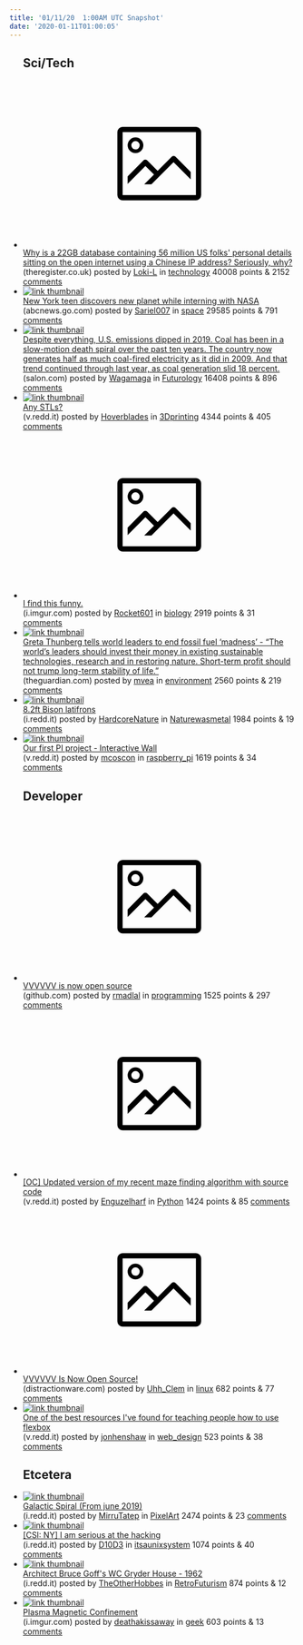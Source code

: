 ```yaml
---
title: '01/11/20  1:00AM UTC Snapshot'
date: '2020-01-11T01:00:05'
---
```

<ul>
<h2>Sci/Tech</h2>

<li><a href='https://www.theregister.co.uk/2020/01/09/checkpeoplecom_data_exposed/'><svg version='1.1' viewBox='-34 -14 104 64' preserveAspectRatio='xMidYMid meet' xmlns='http://www.w3.org/2000/svg' xmlns:xlink='http://www.w3.org/1999/xlink'>
    <title>link thumbnail</title>
    <path d='M32,4H4A2,2,0,0,0,2,6V30a2,2,0,0,0,2,2H32a2,2,0,0,0,2-2V6A2,2,0,0,0,32,4ZM4,30V6H32V30Z'></path>
    <path d='M8.92,14a3,3,0,1,0-3-3A3,3,0,0,0,8.92,14Zm0-4.6A1.6,1.6,0,1,1,7.33,11,1.6,1.6,0,0,1,8.92,9.41Z'></path>
    <path d='M22.78,15.37l-5.4,5.4-4-4a1,1,0,0,0-1.41,0L5.92,22.9v2.83l6.79-6.79L16,22.18l-3.75,3.75H15l8.45-8.45L30,24V21.18l-5.81-5.81A1,1,0,0,0,22.78,15.37Z'></path>
    </svg></a><div><div class='linkTitle'><a href='https://www.theregister.co.uk/2020/01/09/checkpeoplecom_data_exposed/'>Why is a 22GB database containing 56 million US folks' personal details sitting on the open internet using a Chinese IP address? Seriously, why?</a></div>(theregister.co.uk) posted by <a href='https://www.reddit.com/user/Loki-L'>Loki-L</a> in <a href='https://www.reddit.com/r/technology'>technology</a> 40008 points & 2152 <a href='https://www.reddit.com/r/technology/comments/empg3a/why_is_a_22gb_database_containing_56_million_us/'>comments</a></div></li>

<li><a href='https://abcnews.go.com/US/york-teen-discovers-planet-interning-nasa/story?id=68169897'><img src='https://a.thumbs.redditmedia.com/I_ZBwuBIsEbFthQmz12_yqmYWyIDwPOHUMZEZ7Xtcd4.jpg' alt='link thumbnail'></a><div><div class='linkTitle'><a href='https://abcnews.go.com/US/york-teen-discovers-planet-interning-nasa/story?id=68169897'>New York teen discovers new planet while interning with NASA</a></div>(abcnews.go.com) posted by <a href='https://www.reddit.com/user/Sariel007'>Sariel007</a> in <a href='https://www.reddit.com/r/space'>space</a> 29585 points & 791 <a href='https://www.reddit.com/r/space/comments/emrnuw/new_york_teen_discovers_new_planet_while/'>comments</a></div></li>

<li><a href='https://www.salon.com/2020/01/10/despite-everything-u-s-emissions-dipped-in-2019_partner/'><img src='https://a.thumbs.redditmedia.com/DzhTpo12bfFbbzGbquZUKIqZU6L24osG6v8jh_Y8c64.jpg' alt='link thumbnail'></a><div><div class='linkTitle'><a href='https://www.salon.com/2020/01/10/despite-everything-u-s-emissions-dipped-in-2019_partner/'>Despite everything, U.S. emissions dipped in 2019. Coal has been in a slow-motion death spiral over the past ten years. The country now generates half as much coal-fired electricity as it did in 2009. And that trend continued through last year, as coal generation slid 18 percent.</a></div>(salon.com) posted by <a href='https://www.reddit.com/user/Wagamaga'>Wagamaga</a> in <a href='https://www.reddit.com/r/Futurology'>Futurology</a> 16408 points & 896 <a href='https://www.reddit.com/r/Futurology/comments/emp0ze/despite_everything_us_emissions_dipped_in_2019/'>comments</a></div></li>

<li><a href='https://v.redd.it/3osvormcvw941'><img src='https://b.thumbs.redditmedia.com/ECSca5_E5fS1ZQPrpKyHXL7pNuoCiCqPzCHpv9ugXjI.jpg' alt='link thumbnail'></a><div><div class='linkTitle'><a href='https://v.redd.it/3osvormcvw941'>Any STLs?</a></div>(v.redd.it) posted by <a href='https://www.reddit.com/user/Hoverblades'>Hoverblades</a> in <a href='https://www.reddit.com/r/3Dprinting'>3Dprinting</a> 4344 points & 405 <a href='https://www.reddit.com/r/3Dprinting/comments/emrbrd/any_stls/'>comments</a></div></li>

<li><a href='https://i.imgur.com/MAOawjH.jpg'><svg version='1.1' viewBox='-34 -14 104 64' preserveAspectRatio='xMidYMid meet' xmlns='http://www.w3.org/2000/svg' xmlns:xlink='http://www.w3.org/1999/xlink'>
    <title>link thumbnail</title>
    <path d='M32,4H4A2,2,0,0,0,2,6V30a2,2,0,0,0,2,2H32a2,2,0,0,0,2-2V6A2,2,0,0,0,32,4ZM4,30V6H32V30Z'></path>
    <path d='M8.92,14a3,3,0,1,0-3-3A3,3,0,0,0,8.92,14Zm0-4.6A1.6,1.6,0,1,1,7.33,11,1.6,1.6,0,0,1,8.92,9.41Z'></path>
    <path d='M22.78,15.37l-5.4,5.4-4-4a1,1,0,0,0-1.41,0L5.92,22.9v2.83l6.79-6.79L16,22.18l-3.75,3.75H15l8.45-8.45L30,24V21.18l-5.81-5.81A1,1,0,0,0,22.78,15.37Z'></path>
    </svg></a><div><div class='linkTitle'><a href='https://i.imgur.com/MAOawjH.jpg'>I find this funny.</a></div>(i.imgur.com) posted by <a href='https://www.reddit.com/user/Rocket601'>Rocket601</a> in <a href='https://www.reddit.com/r/biology'>biology</a> 2919 points & 31 <a href='https://www.reddit.com/r/biology/comments/emw5dn/i_find_this_funny/'>comments</a></div></li>

<li><a href='https://www.theguardian.com/environment/2020/jan/10/greta-thunberg-tells-world-leaders-to-end-fossil-fuel-madness'><img src='https://b.thumbs.redditmedia.com/I3cq_BPN1jfHkq76fjl3R0uOz1hFzuQsZKBMvyWdM1U.jpg' alt='link thumbnail'></a><div><div class='linkTitle'><a href='https://www.theguardian.com/environment/2020/jan/10/greta-thunberg-tells-world-leaders-to-end-fossil-fuel-madness'>Greta Thunberg tells world leaders to end fossil fuel ‘madness’ - “The world’s leaders should invest their money in existing sustainable technologies, research and in restoring nature. Short-term profit should not trump long-term stability of life.”</a></div>(theguardian.com) posted by <a href='https://www.reddit.com/user/mvea'>mvea</a> in <a href='https://www.reddit.com/r/environment'>environment</a> 2560 points & 219 <a href='https://www.reddit.com/r/environment/comments/emr5wj/greta_thunberg_tells_world_leaders_to_end_fossil/'>comments</a></div></li>

<li><a href='https://i.redd.it/kzfwr9ozly941.jpg'><img src='https://a.thumbs.redditmedia.com/BBHdSnEu5kNUrXx5Qb65nqE-tNPwcpPlrIr-PU4KgP0.jpg' alt='link thumbnail'></a><div><div class='linkTitle'><a href='https://i.redd.it/kzfwr9ozly941.jpg'>8.2ft Bison latifrons</a></div>(i.redd.it) posted by <a href='https://www.reddit.com/user/HardcoreNature'>HardcoreNature</a> in <a href='https://www.reddit.com/r/Naturewasmetal'>Naturewasmetal</a> 1984 points & 19 <a href='https://www.reddit.com/r/Naturewasmetal/comments/emrgft/82ft_bison_latifrons/'>comments</a></div></li>

<li><a href='https://v.redd.it/aexhalynoz941'><img src='https://b.thumbs.redditmedia.com/uMzOdkrDiahJHADMd-ZjNESywnGZaf0P_r0AI19s6wk.jpg' alt='link thumbnail'></a><div><div class='linkTitle'><a href='https://v.redd.it/aexhalynoz941'>Our first PI project - Interactive Wall</a></div>(v.redd.it) posted by <a href='https://www.reddit.com/user/mcoscon'>mcoscon</a> in <a href='https://www.reddit.com/r/raspberry_pi'>raspberry_pi</a> 1619 points & 34 <a href='https://www.reddit.com/r/raspberry_pi/comments/emuhlx/our_first_pi_project_interactive_wall/'>comments</a></div></li>

<h2>Developer</h2>

<li><a href='https://github.com/TerryCavanagh/vvvvvv'><svg version='1.1' viewBox='-34 -14 104 64' preserveAspectRatio='xMidYMid meet' xmlns='http://www.w3.org/2000/svg' xmlns:xlink='http://www.w3.org/1999/xlink'>
    <title>link thumbnail</title>
    <path d='M32,4H4A2,2,0,0,0,2,6V30a2,2,0,0,0,2,2H32a2,2,0,0,0,2-2V6A2,2,0,0,0,32,4ZM4,30V6H32V30Z'></path>
    <path d='M8.92,14a3,3,0,1,0-3-3A3,3,0,0,0,8.92,14Zm0-4.6A1.6,1.6,0,1,1,7.33,11,1.6,1.6,0,0,1,8.92,9.41Z'></path>
    <path d='M22.78,15.37l-5.4,5.4-4-4a1,1,0,0,0-1.41,0L5.92,22.9v2.83l6.79-6.79L16,22.18l-3.75,3.75H15l8.45-8.45L30,24V21.18l-5.81-5.81A1,1,0,0,0,22.78,15.37Z'></path>
    </svg></a><div><div class='linkTitle'><a href='https://github.com/TerryCavanagh/vvvvvv'>VVVVVV is now open source</a></div>(github.com) posted by <a href='https://www.reddit.com/user/rmadlal'>rmadlal</a> in <a href='https://www.reddit.com/r/programming'>programming</a> 1525 points & 297 <a href='https://www.reddit.com/r/programming/comments/emsm0m/vvvvvv_is_now_open_source/'>comments</a></div></li>

<li><a href='https://v.redd.it/585jcli1qx941'><svg version='1.1' viewBox='-34 -14 104 64' preserveAspectRatio='xMidYMid meet' xmlns='http://www.w3.org/2000/svg' xmlns:xlink='http://www.w3.org/1999/xlink'>
    <title>link thumbnail</title>
    <path d='M32,4H4A2,2,0,0,0,2,6V30a2,2,0,0,0,2,2H32a2,2,0,0,0,2-2V6A2,2,0,0,0,32,4ZM4,30V6H32V30Z'></path>
    <path d='M8.92,14a3,3,0,1,0-3-3A3,3,0,0,0,8.92,14Zm0-4.6A1.6,1.6,0,1,1,7.33,11,1.6,1.6,0,0,1,8.92,9.41Z'></path>
    <path d='M22.78,15.37l-5.4,5.4-4-4a1,1,0,0,0-1.41,0L5.92,22.9v2.83l6.79-6.79L16,22.18l-3.75,3.75H15l8.45-8.45L30,24V21.18l-5.81-5.81A1,1,0,0,0,22.78,15.37Z'></path>
    </svg></a><div><div class='linkTitle'><a href='https://v.redd.it/585jcli1qx941'>[OC] Updated version of my recent maze finding algorithm with source code</a></div>(v.redd.it) posted by <a href='https://www.reddit.com/user/Enguzelharf'>Enguzelharf</a> in <a href='https://www.reddit.com/r/Python'>Python</a> 1424 points & 85 <a href='https://www.reddit.com/r/Python/comments/empp5x/oc_updated_version_of_my_recent_maze_finding/'>comments</a></div></li>

<li><a href='http://distractionware.com/blog/2020/01/vvvvvv-is-now-open-source/'><svg version='1.1' viewBox='-34 -14 104 64' preserveAspectRatio='xMidYMid meet' xmlns='http://www.w3.org/2000/svg' xmlns:xlink='http://www.w3.org/1999/xlink'>
    <title>link thumbnail</title>
    <path d='M32,4H4A2,2,0,0,0,2,6V30a2,2,0,0,0,2,2H32a2,2,0,0,0,2-2V6A2,2,0,0,0,32,4ZM4,30V6H32V30Z'></path>
    <path d='M8.92,14a3,3,0,1,0-3-3A3,3,0,0,0,8.92,14Zm0-4.6A1.6,1.6,0,1,1,7.33,11,1.6,1.6,0,0,1,8.92,9.41Z'></path>
    <path d='M22.78,15.37l-5.4,5.4-4-4a1,1,0,0,0-1.41,0L5.92,22.9v2.83l6.79-6.79L16,22.18l-3.75,3.75H15l8.45-8.45L30,24V21.18l-5.81-5.81A1,1,0,0,0,22.78,15.37Z'></path>
    </svg></a><div><div class='linkTitle'><a href='http://distractionware.com/blog/2020/01/vvvvvv-is-now-open-source/'>VVVVVV Is Now Open Source!</a></div>(distractionware.com) posted by <a href='https://www.reddit.com/user/Uhh_Clem'>Uhh_Clem</a> in <a href='https://www.reddit.com/r/linux'>linux</a> 682 points & 77 <a href='https://www.reddit.com/r/linux/comments/emsi0u/vvvvvv_is_now_open_source/'>comments</a></div></li>

<li><a href='https://v.redd.it/zjh3gab7wy941'><img src='https://a.thumbs.redditmedia.com/zyshylMwIOisaAdi_UZOIWF4TlDEtk5H2s7dnLM5tD0.jpg' alt='link thumbnail'></a><div><div class='linkTitle'><a href='https://v.redd.it/zjh3gab7wy941'>One of the best resources I've found for teaching people how to use flexbox</a></div>(v.redd.it) posted by <a href='https://www.reddit.com/user/jonhenshaw'>jonhenshaw</a> in <a href='https://www.reddit.com/r/web_design'>web_design</a> 523 points & 38 <a href='https://www.reddit.com/r/web_design/comments/ems869/one_of_the_best_resources_ive_found_for_teaching/'>comments</a></div></li>

<h2>Etcetera</h2>

<li><a href='https://i.redd.it/9yd17yjhjx941.png'><img src='https://b.thumbs.redditmedia.com/Tb7fHiT4FnfkkCyR7Tn65F1PYoUrMfirdRRxToLjb8k.jpg' alt='link thumbnail'></a><div><div class='linkTitle'><a href='https://i.redd.it/9yd17yjhjx941.png'>Galactic Spiral (From june 2019)</a></div>(i.redd.it) posted by <a href='https://www.reddit.com/user/MirruTatep'>MirruTatep</a> in <a href='https://www.reddit.com/r/PixelArt'>PixelArt</a> 2474 points & 23 <a href='https://www.reddit.com/r/PixelArt/comments/emp957/galactic_spiral_from_june_2019/'>comments</a></div></li>

<li><a href='https://i.redd.it/n8zq5twze0a41.jpg'><img src='https://b.thumbs.redditmedia.com/fkSa-b8pHzfzFjxoDWYa4DgO2pHul484Sj0mALYYb8w.jpg' alt='link thumbnail'></a><div><div class='linkTitle'><a href='https://i.redd.it/n8zq5twze0a41.jpg'>[CSI: NY] I am serious at the hacking</a></div>(i.redd.it) posted by <a href='https://www.reddit.com/user/D10D3'>D10D3</a> in <a href='https://www.reddit.com/r/itsaunixsystem'>itsaunixsystem</a> 1074 points & 40 <a href='https://www.reddit.com/r/itsaunixsystem/comments/emwr2b/csi_ny_i_am_serious_at_the_hacking/'>comments</a></div></li>

<li><a href='https://i.redd.it/spltua6d6y941.jpg'><img src='https://b.thumbs.redditmedia.com/jSfCUarMOcPdUVv3nlSdTmTVwUmryRceoUB9XpLA06Y.jpg' alt='link thumbnail'></a><div><div class='linkTitle'><a href='https://i.redd.it/spltua6d6y941.jpg'>Architect Bruce Goff's WC Gryder House - 1962</a></div>(i.redd.it) posted by <a href='https://www.reddit.com/user/TheOtherHobbes'>TheOtherHobbes</a> in <a href='https://www.reddit.com/r/RetroFuturism'>RetroFuturism</a> 874 points & 12 <a href='https://www.reddit.com/r/RetroFuturism/comments/emqke4/architect_bruce_goffs_wc_gryder_house_1962/'>comments</a></div></li>

<li><a href='http://i.imgur.com/DkYbcVZ.gifv'><img src='https://a.thumbs.redditmedia.com/PTUTbyzUa7pwWRqClo-CkpRV8G8B_ktF9JVj3DUvbd4.jpg' alt='link thumbnail'></a><div><div class='linkTitle'><a href='http://i.imgur.com/DkYbcVZ.gifv'>Plasma Magnetic Confinement</a></div>(i.imgur.com) posted by <a href='https://www.reddit.com/user/deathakissaway'>deathakissaway</a> in <a href='https://www.reddit.com/r/geek'>geek</a> 603 points & 13 <a href='https://www.reddit.com/r/geek/comments/emsfx0/plasma_magnetic_confinement/'>comments</a></div></li>

</ul>
